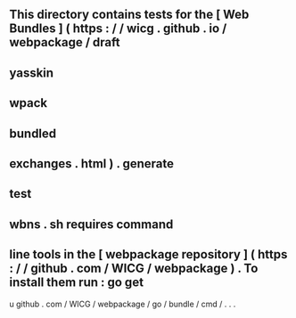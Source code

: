 This
directory
contains
tests
for
the
[
Web
Bundles
]
(
https
:
/
/
wicg
.
github
.
io
/
webpackage
/
draft
-
yasskin
-
wpack
-
bundled
-
exchanges
.
html
)
.
generate
-
test
-
wbns
.
sh
requires
command
-
line
tools
in
the
[
webpackage
repository
]
(
https
:
/
/
github
.
com
/
WICG
/
webpackage
)
.
To
install
them
run
:
go
get
-
u
github
.
com
/
WICG
/
webpackage
/
go
/
bundle
/
cmd
/
.
.
.
